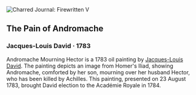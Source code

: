 <div class="artwork-of-the-day">
  <div class="container">
    <div class="img-wrapper">
      <img
        src="https://uploads0.wikiart.org/images/jacques-louis-david/the-pain-of-andromache-1783.jpg!Large.jpg"
        alt="Charred Journal: Firewritten V" />
    </div>
    <div class="artwork-detail">
      <div class="artwork-origin"> 
        <h2 class="artwork-name">The Pain of Andromache</h2>
        <h3 class="artist">
          Jacques-Louis David
                    ·  1783
        </h3>
      </div>
      <p class="description">
        <span class="artwork-description-text ng-binding" ng-bind-html="viewModel.ArtworkOfTheDay.Description | unsafe">Andromache Mourning Hector is a 1783 oil painting by <a target="_blank" href="/en/jacques-louis-david">Jacques-Louis David</a>. The painting depicts an image from Homer's Iliad, showing Andromache, comforted by her son, mourning over her husband Hector, who has been killed by Achilles. This painting, presented on 23 August 1783, brought David election to the Académie Royale in 1784.</span>
                        <div class="text-shadow-container ng-hide" ng-show="showShadow"></div>
      </p>
    </div>
  </div>

</div>
